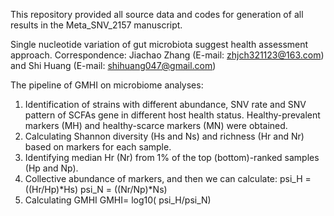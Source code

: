 This repository provided all source data and codes for generation of all results in the Meta_SNV_2157 manuscript.

Single nucleotide variation of gut microbiota suggest health assessment approach. Correspondence: Jiachao Zhang (E-mail: zhjch321123@163.com) and Shi Huang (E-mail: shihuang047@gmail.com)

The pipeline of GMHI on microbiome analyses:
1. Identification of strains with different abundance, SNV rate and SNV pattern of SCFAs gene in different host health status. Healthy-prevalent markers (MH) and healthy-scarce markers (MN) were obtained.
2. Calculating Shannon diversity (Hs and Ns) and richness (Hr and Nr) based on markers for each sample.
3. Identifying median Hr (Nr) from 1% of the top (bottom)-ranked samples (Hp and Np).
4. Collective abundance of markers, and then we can calculate:
psi_H = ((Hr/Hp)*Hs)
psi_N = ((Nr/Np)*Ns)
5. Calculating GMHI
GMHI= log10( psi_H/psi_N)
